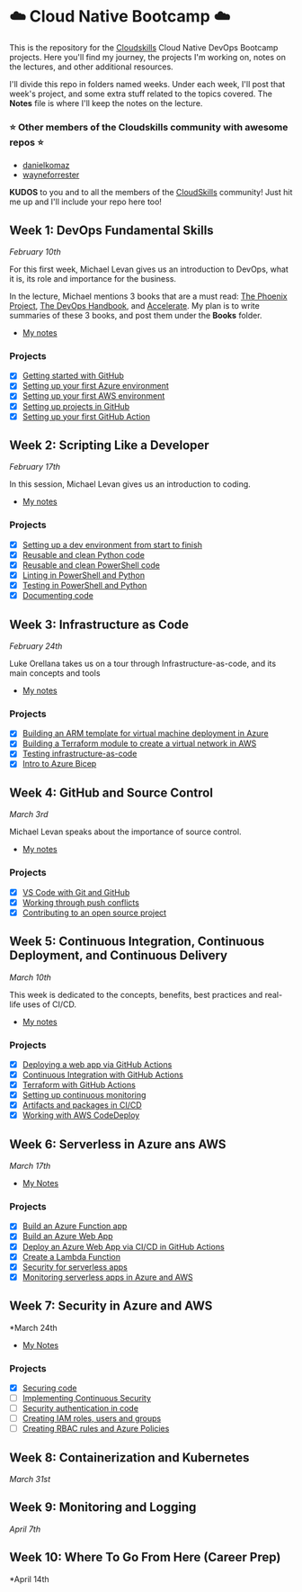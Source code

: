 # :cloud: Cloud Native Bootcamp :cloud:

This is the repository for the [Cloudskills](https://cloudskills.io/) Cloud Native DevOps Bootcamp projects. Here you'll find my journey, the projects I'm working on, notes on the lectures, and other additional resources.

I'll divide this repo in folders named weeks. Under each week, I'll post that week's project, and some extra stuff related to the topics covered. The **Notes** file is where I'll keep the notes on the lecture.

### :star: Other members of the Cloudskills community with awesome repos :star:

- [danielkomaz](https://github.com/danielkomaz/cloudskillsbootcamp)
- [wayneforrester](https://github.com/wayneforrester/cloudskills-cloudnative-devops-bootcamp)

**KUDOS** to you and to all the members of the [CloudSkills](https://github.com/cloudskills) community! Just hit me up and I'll include your repo here too!

## Week 1: DevOps Fundamental Skills

*February 10th*

For this first week, Michael Levan gives us an introduction to DevOps, what it is, its role and importance for the business.

In the lecture, Michael mentions 3 books that are a must read: [The Phoenix Project](https://itrevolution.com/the-phoenix-project/), [The DevOps Handbook](https://itrevolution.com/book/the-devops-handbook/), and [Accelerate](https://itrevolution.com/book/accelerate/). My plan is to write summaries of these 3 books, and post them under the **Books** folder.

- [My notes](Week1/Notes_week1.md)

### Projects

- [x] [Getting started with GitHub](Week1/1_GitHub_Getting_Started.md)
- [x] [Setting up your first Azure environment](Week1/2_SettingUp_Azure.md)
- [x] [Setting up your first AWS environment](Week1/3_SettingUp_AWS.md)
- [x] [Setting up projects in GitHub](Week1/4_GitHub_Projects.md)
- [x] [Setting up your first GitHub Action](Week1/5_First_GitHub_Action.md)

## Week 2: Scripting Like a Developer

*February 17th*

In this session, Michael Levan gives us an introduction to coding.

- [My notes](Week2/Notes_week2.md)

### Projects

- [x] [Setting up a dev environment from start to finish](Week2/1_dev_environment.md)
- [x] [Reusable and clean Python code](Week2/2_Reusable_clean_Python.md)
- [x] [Reusable and clean PowerShell code](Week2/3_Reusable_PowerShell_code.md)
- [x] [Linting in PowerShell and Python](Week2/4_Linting_PowerShell_Python.md)
- [x] [Testing in PowerShell and Python](Week2/5_Testing_PowerShell_Python.md)
- [x] [Documenting code](Week2/6_Documenting_code.md)

## Week 3: Infrastructure as Code

*February 24th*

Luke Orellana takes us on a tour through Infrastructure-as-code, and its main concepts and tools

- [My notes](Week3/Notes_week3.md)

### Projects

- [x] [Building an ARM template for virtual machine deployment in Azure](Week3/1_ARM_template_VM_Azure.md)
- [x] [Building a Terraform module to create a virtual network in AWS](Week3/2_Terraform_module_vnet_aws.md)
- [x] [Testing infrastructure-as-code](Week3/3_Testing_IaC.md)
- [x] [Intro to Azure Bicep](Week3/4_Intro_Azure_Bicep.md)

## Week 4: GitHub and Source Control

*March 3rd*

Michael Levan speaks about the importance of source control.

- [My notes](Week4/Notes_week4.md)

### Projects

- [x] [VS Code with Git and GitHub](Week4/1_VSCode_Git_GitHub.md)
- [x] [Working through push conflicts](Week4/2_Working_Push_Conflicts.md)
- [x] [Contributing to an open source project](Week4/3_Contributing_Open_Source.md)

## Week 5: Continuous Integration, Continuous Deployment, and Continuous Delivery

*March 10th*

This week is dedicated to the concepts, benefits, best practices and real-life uses of CI/CD.

- [My notes](Week5/Notes_week5.md)

### Projects

- [x] [Deploying a web app via GitHub Actions](Week5/1_Deploy_Web_App_GitHubActions.md)
- [x] [Continuous Integration with GitHub Actions](Week5/2_CI_GitHubActions.md)
- [x] [Terraform with GitHub Actions](Week5/3_Terraform_GitHubActions.md)
- [x] [Setting up continuous monitoring](Week5/4_Setting_Up_Continuous_Monitoring.md)
- [x] [Artifacts and packages in CI/CD](Week5/5_Artifacts_Packages_CICD.md)
- [x] [Working with AWS CodeDeploy](Week5/6_Working_AWS_CodeDeploy.md)

## Week 6: Serverless in Azure ans AWS

*March 17th*

- [My Notes](Week6/Notes_week6.md)

### Projects

- [x] [Build an Azure Function app](Week6/1_Azure_Function.md)
- [x] [Build an Azure Web App](Week6/2_Azure_WebApp.md)
- [x] [Deploy an Azure Web App via CI/CD in GitHub Actions](Week6/3_Azure_WebApp_CICD_GitHubActions.md)
- [x] [Create a Lambda Function](Week6/4_Lambda_Function.md)
- [x] [Security for serverless apps](Week6/5_Security_Serverless.md)
- [x] [Monitoring serverless apps in Azure and AWS](Week6/6_Monitoring_Serverless.md)

## Week 7: Security in Azure and AWS

*March 24th

- [My Notes](Week7/Notes_Week7.md)

### Projects

- [x] [Securing code](Week7/1_Securing_Code.md)
- [ ] [Implementing Continuous Security](Week7/2_Continuous_Security.md)
- [ ] [Security authentication in code](Week7/3_Security_Authentication.md)
- [ ] [Creating IAM roles, users and groups](Week7/4_IAM_Roles.md)
- [ ] [Creating RBAC rules and Azure Policies](Week7/5_RBAC_Policies.md)

## Week 8: Containerization and Kubernetes

*March 31st*

## Week 9: Monitoring and Logging

*April 7th*

## Week 10: Where To Go From Here (Career Prep)

*April 14th
